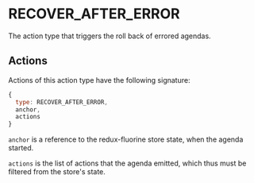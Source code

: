 # RECOVER_AFTER_ERROR

The action type that triggers the roll back of errored agendas.

## Actions

Actions of this action type have the following signature:

```js
{
  type: RECOVER_AFTER_ERROR,
  anchor,
  actions
}
```

`anchor` is a reference to the redux-fluorine store state, when the agenda started.

`actions` is the list of actions that the agenda emitted, which thus must be filtered
from the store's state.

